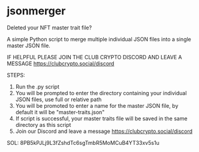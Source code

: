 # jsonmerger

Deleted your NFT master trait file?

A simple Python script to merge multiple individual JSON files into a single master JSON file.

IF HELPFUL PLEASE JOIN THE CLUB CRYPTO DISCORD AND LEAVE A MESSAGE https://clubcrypto.social/discord

STEPS:

1. Run the .py script
2. You will be prompted to enter the directory containing your individual JSON files, use full or relative path
3. You will be promoted to enter a name for the master JSON file, by default it will be "master-traits.json"
4. If script is successful, your master traits file will be saved in the same directory as this script
5. Join our Discord and leave a message https://clubcrypto.social/discord

SOL: 8PB5kPJLj9L3fZshdTc6sgTmbR5MoMCuB4YT33xv5s1u
